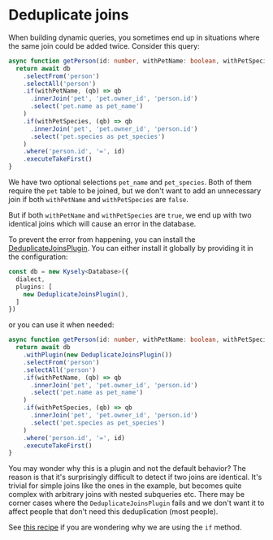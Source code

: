 # Deduplicate joins

When building dynamic queries, you sometimes end up in situations where the same join
could be added twice. Consider this query:

```ts
async function getPerson(id: number, withPetName: boolean, withPetSpecies: boolean) {
  return await db
    .selectFrom('person')
    .selectAll('person')
    .if(withPetName, (qb) => qb
      .innerJoin('pet', 'pet.owner_id', 'person.id')
      .select('pet.name as pet_name')
    )
    .if(withPetSpecies, (qb) => qb
      .innerJoin('pet', 'pet.owner_id', 'person.id')
      .select('pet.species as pet_species')
    )
    .where('person.id', '=', id)
    .executeTakeFirst()
}
```

We have two optional selections `pet_name` and `pet_species`. Both of them require
the `pet` table to be joined, but we don't want to add an unnecessary join if both
`withPetName` and `withPetSpecies` are `false`.

But if both `withPetName` and `withPetSpecies` are `true`, we end up with two identical
joins which will cause an error in the database.

To prevent the error from happening, you can install the 
[DeduplicateJoinsPlugin](https://koskimas.github.io/kysely/classes/DeduplicateJoinsPlugin.html).
You can either install it globally by providing it in the configuration:

```ts
const db = new Kysely<Database>({
  dialect,
  plugins: [
    new DeduplicateJoinsPlugin(),
  ]
})
```

or you can use it when needed:

```ts
async function getPerson(id: number, withPetName: boolean, withPetSpecies: boolean) {
  return await db
    .withPlugin(new DeduplicateJoinsPlugin())
    .selectFrom('person')
    .selectAll('person')
    .if(withPetName, (qb) => qb
      .innerJoin('pet', 'pet.owner_id', 'person.id')
      .select('pet.name as pet_name')
    )
    .if(withPetSpecies, (qb) => qb
      .innerJoin('pet', 'pet.owner_id', 'person.id')
      .select('pet.species as pet_species')
    )
    .where('person.id', '=', id)
    .executeTakeFirst()
}
```

You may wonder why this is a plugin and not the default behavior? The reason is that it's surprisingly
difficult to detect if two joins are identical. It's trivial for simple joins like the ones in the
example, but becomes quite complex with arbitrary joins with nested subqueries etc. There may be
corner cases where the `DeduplicateJoinsPlugin` fails and we don't want it to affect people that
don't need this deduplication (most people).

See [this recipe](https://github.com/koskimas/kysely/tree/master/recipes/conditional-selects.md)
if you are wondering why we are using the `if` method.

